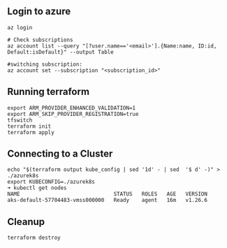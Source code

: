 ## Login to azure


```
az login

# Check subscriptions
az account list --query "[?user.name=='<email>'].{Name:name, ID:id, Default:isDefault}" --output Table

#switching subscription:
az account set --subscription "<subscription_id>"

```

## Running terraform


```
export ARM_PROVIDER_ENHANCED_VALIDATION=1                      
export ARM_SKIP_PROVIDER_REGISTRATION=true
tfswitch
terraform init
terraform apply
```

## Connecting to a Cluster

```
echo "$(terraform output kube_config | sed '1d' - | sed  '$ d' -)" > ./azurek8s
export KUBECONFIG=./azurek8s
➜ kubectl get nodes
NAME                              STATUS   ROLES   AGE   VERSION
aks-default-57704483-vmss000000   Ready    agent   16m   v1.26.6
```
## Cleanup

```
terraform destroy
```